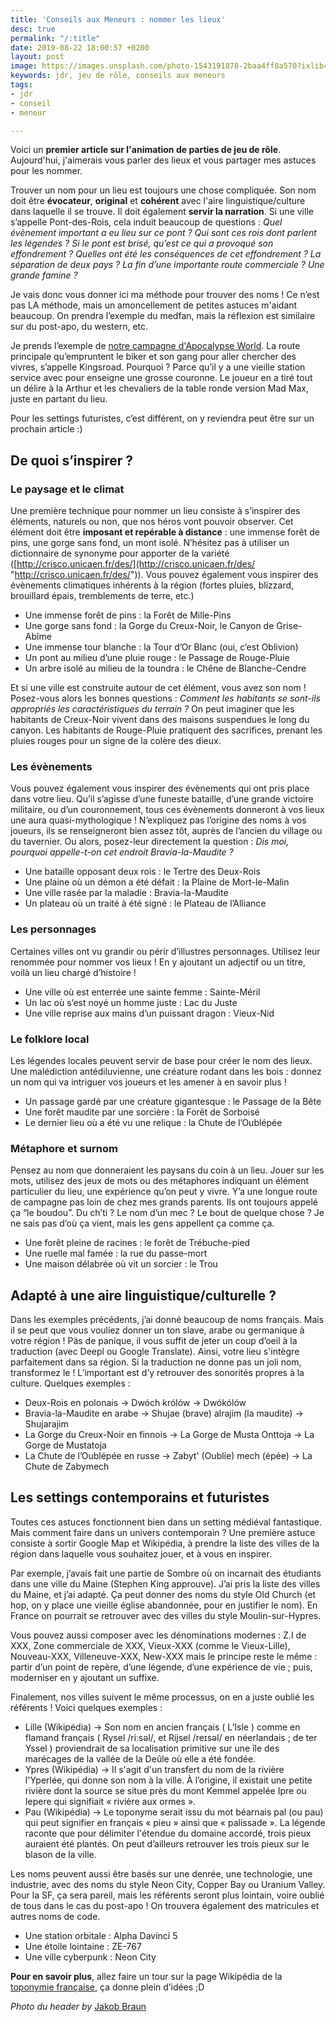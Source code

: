 ```yaml
---
title: 'Conseils aux Meneurs : nommer les lieux'
desc: true
permalink: "/:title"
date: 2019-08-22 18:00:57 +0200
layout: post
image: https://images.unsplash.com/photo-1543191878-2baa4ff8a570?ixlib=rb-1.2.1&auto=format&fit=crop&w=1050&q=80
keywords: jdr, jeu de rôle, conseils aux meneurs
tags:
- jdr
- conseil
- meneur

---
```

Voici un **premier article sur l'animation de parties de jeu de rôle**. Aujourd'hui, j'aimerais vous parler des lieux et vous partager mes astuces pour les nommer.

Trouver un nom pour un lieu est toujours une chose compliquée. Son nom doit être **évocateur**, **original** et **cohérent** avec l'aire linguistique/culture dans laquelle il se trouve. Il doit également **servir la narration**. Si une ville s’appelle Pont-des-Rois, cela induit beaucoup de questions : _Quel évènement important a eu lieu sur ce pont ? Qui sont ces rois dont parlent les légendes ? Si le pont est brisé, qu’est ce qui a provoqué son effondrement ? Quelles ont été les conséquences de cet effondrement ? La séparation de deux pays ? La fin d’une importante route commerciale ? Une grande famine ?_

Je vais donc vous donner ici ma méthode pour trouver des noms ! Ce n’est pas LA méthode, mais un amoncellement de petites astuces m'aidant beaucoup. On prendra l’exemple du medfan, mais la réflexion est similaire sur du post-apo, du western, etc.

Je prends l’exemple de [notre campagne d'Apocalypse World](https://nielssarys.github.io/apocalypse-world-kingsroad-%C3%A9pisode-3). La route principale qu’empruntent le biker et son gang pour aller chercher des vivres, s’appelle Kingsroad. Pourquoi ? Parce qu’il y a une vieille station service avec pour enseigne une grosse couronne. Le joueur en a tiré tout un délire à la Arthur et les chevaliers de la table ronde version Mad Max, juste en partant du lieu.

Pour les settings futuristes, c’est différent, on y reviendra peut être sur un prochain article :)

## De quoi s’inspirer ?

### Le paysage et le climat

Une première technique pour nommer un lieu consiste à s’inspirer des éléments, naturels ou non, que nos héros vont pouvoir observer. Cet élément doit être **imposant et repérable à distance** : une immense forêt de pins, une gorge sans fond, un mont isolé. N’hésitez pas à utiliser un dictionnaire de synonyme pour apporter de la variété ([http://crisco.unicaen.fr/des/](http://crisco.unicaen.fr/des/ "http://crisco.unicaen.fr/des/")). Vous pouvez également vous inspirer des évènements climatiques inhérents à la région (fortes pluies, blizzard, brouillard épais, tremblements de terre, etc.)

* Une immense forêt de pins : la Forêt de Mille-Pins
* Une gorge sans fond : la Gorge du Creux-Noir, le Canyon de Grise-Abîme
* Une immense tour blanche : la Tour d’Or Blanc (oui, c’est Oblivion)
* Un pont au milieu d’une pluie rouge : le Passage de Rouge-Pluie
* Un arbre isolé au milieu de la toundra : le Chêne de Blanche-Cendre

Et si une ville est construite autour de cet élément, vous avez son nom ! Posez-vous alors les bonnes questions : _Comment les habitants se sont-ils appropriés les caractéristiques du terrain ?_ On peut imaginer que les habitants de Creux-Noir vivent dans des maisons suspendues le long du canyon. Les habitants de Rouge-Pluie pratiquent des sacrifices, prenant les pluies rouges pour un signe de la colère des dieux.

### Les évènements

Vous pouvez également vous inspirer des évènements qui ont pris place dans votre lieu. Qu’il s’agisse d’une funeste bataille, d’une grande victoire militaire, ou d’un couronnement, tous ces évènements donneront à vos lieux une aura quasi-mythologique ! N’expliquez pas l’origine des noms à vos joueurs, ils se renseigneront bien assez tôt, auprès de l’ancien du village ou du tavernier. Ou alors, posez-leur directement la question : _Dis moi, pourquoi appelle-t-on cet endroit Bravia-la-Maudite ?_

* Une bataille opposant deux rois : le Tertre des Deux-Rois
* Une plaine où un démon a été défait : la Plaine de Mort-le-Malin
* Une ville rasée par la maladie : Bravia-la-Maudite
* Un plateau où un traité à été signé : le Plateau de l’Alliance

### Les personnages

Certaines villes ont vu grandir ou périr d’illustres personnages. Utilisez leur renommée pour nommer vos lieux ! En y ajoutant un adjectif ou un titre, voilà un lieu chargé d’histoire !

* Une ville où est enterrée une sainte femme : Sainte-Méril
* Un lac où s’est noyé un homme juste : Lac du Juste
* Une ville reprise aux mains d’un puissant dragon : Vieux-Nid

### Le folklore local

Les légendes locales peuvent servir de base pour créer le nom des lieux. Une malédiction antédiluvienne, une créature rodant dans les bois : donnez un nom qui va intriguer vos joueurs et les amener à en savoir plus !

* Un passage gardé par une créature gigantesque : le Passage de la Bête
* Une forêt maudite par une sorcière : la Forêt de Sorboisé
* Le dernier lieu où a été vu une relique : la Chute de l’Oublépée

### Métaphore et surnom

Pensez au nom que donneraient les paysans du coin à un lieu. Jouer sur les mots, utilisez des jeux de mots ou des métaphores indiquant un élément particulier du lieu, une expérience qu’on peut y vivre. Y’a une longue route de campagne pas loin de chez mes grands parents. Ils ont toujours appelé ça “le boudou”. Du ch’ti ? Le nom d’un mec ? Le bout de quelque chose ? Je ne sais pas d’où ça vient, mais les gens appellent ça comme ça.

* Une forêt pleine de racines : le forêt de Trébuche-pied
* Une ruelle mal famée : la rue du passe-mort
* Une maison délabrée où vit un sorcier : le Trou

## Adapté à une aire linguistique/culturelle ?

Dans les exemples précédents, j’ai donné beaucoup de noms français. Mais il se peut que vous vouliez donner un ton slave, arabe ou germanique à votre région ! Päs de panique, il vous suffit de jeter un coup d’oeil à la traduction (avec Deepl ou Google Translate). Ainsi, votre lieu s'intègre parfaitement dans sa région. Si la traduction ne donne pas un joli nom, transformez le ! L’important est d’y retrouver des sonorités propres à la culture. Quelques exemples :

* Deux-Rois en polonais → Dwóch królów → Dwókólów
* Bravia-la-Maudite en arabe → Shujae (brave) alrajim (la maudite) → Shujarajim
* La Gorge du Creux-Noir en finnois → La Gorge de Musta Onttoja → La Gorge de Mustatoja
* La Chute de l’Oublépée en russe → Zabyt' (Oublie) mech (épée) → La Chute de Zabymech

## Les settings contemporains et futuristes

Toutes ces astuces fonctionnent bien dans un setting médiéval fantastique. Mais comment faire dans un univers contemporain ? Une première astuce consiste à sortir Google Map et Wikipédia, à prendre la liste des villes de la région dans laquelle vous souhaitez jouer, et à vous en inspirer.

Par exemple, j’avais fait une partie de Sombre où on incarnait des étudiants dans une ville du Maine (Stephen King approuve). J’ai pris la liste des villes du Maine, et j’ai adapté. Ça peut donner des noms du style Old Church (et hop, on y place une vieille église abandonnée, pour en justifier le nom). En France on pourrait se retrouver avec des villes du style Moulin-sur-Hypres.

Vous pouvez aussi composer avec les dénominations modernes : Z.I de XXX, Zone commerciale de XXX, Vieux-XXX (comme le Vieux-Lille), Nouveau-XXX, Villeneuve-XXX, New-XXX mais le principe reste le même : partir d’un point de repère, d’une légende, d’une expérience de vie ; puis, moderniser en y ajoutant un suffixe.

Finalement, nos villes suivent le même processus, on en a juste oublié les référents ! Voici quelques exemples :

* Lille (Wikipédia) → Son nom en ancien français ( L’Isle ) comme en flamand français ( Rysel /riːsəl/, et Rijsel /reɪsəl/ en néerlandais ; de ter Yssel ) proviendrait de sa localisation primitive sur une île des marécages de la vallée de la Deûle où elle a été fondée.
* Ypres (Wikipédia) → Il s'agit d'un transfert du nom de la rivière l'Yperlée, qui donne son nom à la ville. À l’origine, il existait une petite rivière dont la source se situe près du mont Kemmel appelée Ipre ou Iepere qui signifiait « rivière aux ormes ».
* Pau (Wikipédia) → Le toponyme serait issu du mot béarnais pal (ou pau) qui peut signifier en français « pieu » ainsi que « palissade ». La légende raconte que pour délimiter l'étendue du domaine accordé, trois pieux auraient été plantés. On peut d’ailleurs retrouver les trois pieux sur le blason de la ville.

Les noms peuvent aussi être basés sur une denrée, une technologie, une industrie, avec des noms du style Neon City, Copper Bay ou Uranium Valley. Pour la SF, ça sera pareil, mais les référents seront plus lointain, voire oublié de tous dans le cas du post-apo ! On trouvera également des matricules et autres noms de code.

* Une station orbitale : Alpha Davinci 5
* Une étoile lointaine : ZE-767
* Une ville cyberpunk : Neon City

**Pour en savoir plus**, allez faire un tour sur la page Wikipédia de la [toponymie française](https://fr.wikipedia.org/wiki/Toponymie_fran%C3%A7aise#M%C3%A9tiers,_industries), ça donne plein d’idées ;D

_Photo du header by_ [Jakob Braun](https://unsplash.com/@jakobustrop)